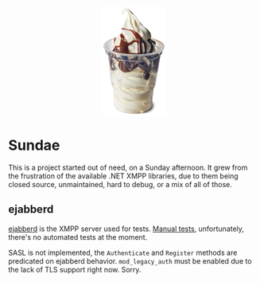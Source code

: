 <p align="center">
  <a href="#">
    <img alt="logo" src="Sundae.png">
  </a>
</p>

# Sundae

This is a project started out of need, on a Sunday afternoon. It grew from the frustration of the available .NET XMPP libraries, due to them being closed source, unmaintained, hard to debug, or a mix of all of those.

## ejabberd

[ejabberd](https://www.ejabberd.im) is the XMPP server used for tests. [Manual tests](TestApplication/Program.cs), unfortunately, there's no automated tests at the moment.

SASL is not implemented, the `Authenticate` and `Register` methods are predicated on ejabberd behavior. `mod_legacy_auth` must be enabled due to the lack of TLS support right now. Sorry.
